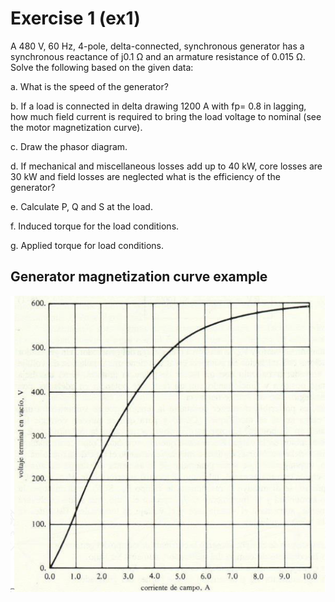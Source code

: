 # Exercise 1 (ex1)

A 480 V, 60 Hz, 4-pole, delta-connected, synchronous generator has a synchronous reactance of j0.1 Ω and an
armature resistance of 0.015 Ω. Solve the following based on the given data:

a. What is the speed of the generator?

b. If a load is connected in delta drawing 1200 A with fp= 0.8 in lagging, how much field current is required to
   bring the load voltage to nominal (see the motor magnetization curve).

c. Draw the phasor diagram.

d. If mechanical and miscellaneous losses add up to 40 kW, core losses are 30 kW and field losses are neglected
   what is the efficiency of the generator?

e. Calculate P, Q and S at the load.

f. Induced torque for the load conditions.

g. Applied torque for load conditions.


## Generator magnetization curve example

<img src="images/mag_curve.png" alt="Generator's magnetization curve" width="545" height="auto"/>
